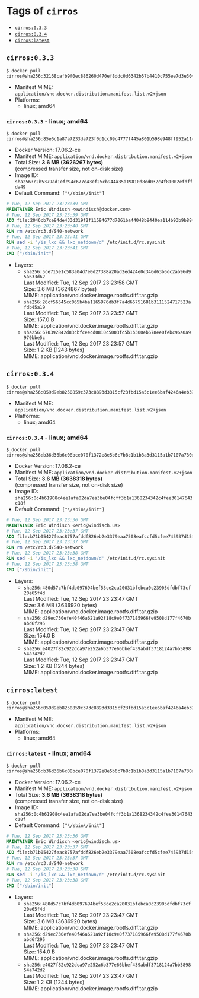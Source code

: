 <!-- THIS FILE IS GENERATED VIA './update-remote.sh' -->

# Tags of `cirros`

-	[`cirros:0.3.3`](#cirros033)
-	[`cirros:0.3.4`](#cirros034)
-	[`cirros:latest`](#cirroslatest)

## `cirros:0.3.3`

```console
$ docker pull cirros@sha256:32168cafb9f0ec886260d470ef8ddc0d6342b57b4410c755ee7d3e304f0f1d06
```

-	Manifest MIME: `application/vnd.docker.distribution.manifest.list.v2+json`
-	Platforms:
	-	linux; amd64

### `cirros:0.3.3` - linux; amd64

```console
$ docker pull cirros@sha256:85e6c1a87a7233da723f0d1cc09c4777f445a801b598e948ff952a11443e3d91
```

-	Docker Version: 17.06.2-ce
-	Manifest MIME: `application/vnd.docker.distribution.manifest.v2+json`
-	Total Size: **3.6 MB (3626267 bytes)**  
	(compressed transfer size, not on-disk size)
-	Image ID: `sha256:c2b5379ad1efc94c677e43ef25cb944a35a19810d8ed032c4f81002efdffda49`
-	Default Command: `["\/sbin\/init"]`

```dockerfile
# Tue, 12 Sep 2017 23:23:39 GMT
MAINTAINER Eric Windisch <ewindisch@docker.com>
# Tue, 12 Sep 2017 23:23:39 GMT
ADD file:2046cb7ce84de433d319f2f11594677d7061ba44048b8440ea114b93b9b88433 in / 
# Tue, 12 Sep 2017 23:23:40 GMT
RUN rm /etc/rc3.d/S40-network
# Tue, 12 Sep 2017 23:23:41 GMT
RUN sed -i '/is_lxc && lxc_netdown/d' /etc/init.d/rc.sysinit
# Tue, 12 Sep 2017 23:23:41 GMT
CMD ["/sbin/init"]
```

-	Layers:
	-	`sha256:5ce715e1c583a04d7e0d27388a20ad2ed424e0c346d63b6dc2ab96d95a633d62`  
		Last Modified: Tue, 12 Sep 2017 23:23:58 GMT  
		Size: 3.6 MB (3624867 bytes)  
		MIME: application/vnd.docker.image.rootfs.diff.tar.gzip
	-	`sha256:26cf56545cc065b4ba1165976db3f7a4d66751681b3111524717523afdb45a19`  
		Last Modified: Tue, 12 Sep 2017 23:23:57 GMT  
		Size: 157.0 B  
		MIME: application/vnd.docker.image.rootfs.diff.tar.gzip
	-	`sha256:670392842d83cbfceecd0810c5003fc5b1b300eb678ee0febc96a0a9970bbe5c`  
		Last Modified: Tue, 12 Sep 2017 23:23:57 GMT  
		Size: 1.2 KB (1243 bytes)  
		MIME: application/vnd.docker.image.rootfs.diff.tar.gzip

## `cirros:0.3.4`

```console
$ docker pull cirros@sha256:059d9eb8250859c373c8893d3315cf23fbd15a5c1ee6baf4246a4eb39c7b5fdc
```

-	Manifest MIME: `application/vnd.docker.distribution.manifest.list.v2+json`
-	Platforms:
	-	linux; amd64

### `cirros:0.3.4` - linux; amd64

```console
$ docker pull cirros@sha256:b36d36b6c08bce070f1372e8e5b6c7b8c1b1b8a3d3115a1b7107a730e077bf58
```

-	Docker Version: 17.06.2-ce
-	Manifest MIME: `application/vnd.docker.distribution.manifest.v2+json`
-	Total Size: **3.6 MB (3638318 bytes)**  
	(compressed transfer size, not on-disk size)
-	Image ID: `sha256:0c4b61908c4ee1afa02da7ea3be04fcff3b1a1368234342c4fee30147643c18f`
-	Default Command: `["\/sbin\/init"]`

```dockerfile
# Tue, 12 Sep 2017 23:23:36 GMT
MAINTAINER Eric Windisch <eric@windisch.us>
# Tue, 12 Sep 2017 23:23:37 GMT
ADD file:b71b05427feac8757afddf826eb2e3379eaa7508eafccfd5cfee745937d15fba in / 
# Tue, 12 Sep 2017 23:23:37 GMT
RUN rm /etc/rc3.d/S40-network
# Tue, 12 Sep 2017 23:23:38 GMT
RUN sed -i '/is_lxc && lxc_netdown/d' /etc/init.d/rc.sysinit
# Tue, 12 Sep 2017 23:23:38 GMT
CMD ["/sbin/init"]
```

-	Layers:
	-	`sha256:480d57c7bf4db097694bef53ce2ca20031bfebca0c23905dfdbf73cf20e65f4d`  
		Last Modified: Tue, 12 Sep 2017 23:23:47 GMT  
		Size: 3.6 MB (3636920 bytes)  
		MIME: application/vnd.docker.image.rootfs.diff.tar.gzip
	-	`sha256:d29ec730efe40f46a621a92f18c9e0f737185966fe9508d177f4670babd6f295`  
		Last Modified: Tue, 12 Sep 2017 23:23:47 GMT  
		Size: 154.0 B  
		MIME: application/vnd.docker.image.rootfs.diff.tar.gzip
	-	`sha256:e4027f82c922dca97e252a6b377e66bbef439abdf3718124a7bb589854a742d2`  
		Last Modified: Tue, 12 Sep 2017 23:23:47 GMT  
		Size: 1.2 KB (1244 bytes)  
		MIME: application/vnd.docker.image.rootfs.diff.tar.gzip

## `cirros:latest`

```console
$ docker pull cirros@sha256:059d9eb8250859c373c8893d3315cf23fbd15a5c1ee6baf4246a4eb39c7b5fdc
```

-	Manifest MIME: `application/vnd.docker.distribution.manifest.list.v2+json`
-	Platforms:
	-	linux; amd64

### `cirros:latest` - linux; amd64

```console
$ docker pull cirros@sha256:b36d36b6c08bce070f1372e8e5b6c7b8c1b1b8a3d3115a1b7107a730e077bf58
```

-	Docker Version: 17.06.2-ce
-	Manifest MIME: `application/vnd.docker.distribution.manifest.v2+json`
-	Total Size: **3.6 MB (3638318 bytes)**  
	(compressed transfer size, not on-disk size)
-	Image ID: `sha256:0c4b61908c4ee1afa02da7ea3be04fcff3b1a1368234342c4fee30147643c18f`
-	Default Command: `["\/sbin\/init"]`

```dockerfile
# Tue, 12 Sep 2017 23:23:36 GMT
MAINTAINER Eric Windisch <eric@windisch.us>
# Tue, 12 Sep 2017 23:23:37 GMT
ADD file:b71b05427feac8757afddf826eb2e3379eaa7508eafccfd5cfee745937d15fba in / 
# Tue, 12 Sep 2017 23:23:37 GMT
RUN rm /etc/rc3.d/S40-network
# Tue, 12 Sep 2017 23:23:38 GMT
RUN sed -i '/is_lxc && lxc_netdown/d' /etc/init.d/rc.sysinit
# Tue, 12 Sep 2017 23:23:38 GMT
CMD ["/sbin/init"]
```

-	Layers:
	-	`sha256:480d57c7bf4db097694bef53ce2ca20031bfebca0c23905dfdbf73cf20e65f4d`  
		Last Modified: Tue, 12 Sep 2017 23:23:47 GMT  
		Size: 3.6 MB (3636920 bytes)  
		MIME: application/vnd.docker.image.rootfs.diff.tar.gzip
	-	`sha256:d29ec730efe40f46a621a92f18c9e0f737185966fe9508d177f4670babd6f295`  
		Last Modified: Tue, 12 Sep 2017 23:23:47 GMT  
		Size: 154.0 B  
		MIME: application/vnd.docker.image.rootfs.diff.tar.gzip
	-	`sha256:e4027f82c922dca97e252a6b377e66bbef439abdf3718124a7bb589854a742d2`  
		Last Modified: Tue, 12 Sep 2017 23:23:47 GMT  
		Size: 1.2 KB (1244 bytes)  
		MIME: application/vnd.docker.image.rootfs.diff.tar.gzip
